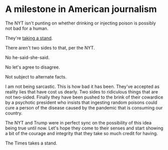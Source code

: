 # A milestone in American journalism 
The NYT isn't punting on whether drinking or injecting poison is possibly not bad for a human. 

They're <a href="https://twitter.com/nytimes/status/1253719616603541504">taking a stand</a>.  

There aren't two sides to that, per the NYT.

No he-said-she-said. 

No let's agree to disagree. 

Not subject to alternate facts.

I am not being sarcastic. This is how bad it has been. They've accepted as reality lies that have cost us dearly. Two sides to ridiculous things that are not two-sided. Finally they have been pushed to the brink of their cowardice by a psychotic president who insists that ingesting random poisons could cure a person of the disease caused by the pandemic that is consuming our country. 

The NYT and Trump were in perfect sync on the possibility of this idea being true until now. Let's hope they come to their senses and start showing a bit of the courage and integrity that they take so much credit for having. 

The Times takes a stand.

